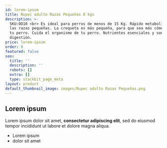 ```yaml
---
id: lorem-ipsum
title: Nupec adulto Razas Pequeñas 8 kgs
description: >-
  SKU:OO10 <br> Es ideal para perros de menos de 15 Kg. Rápido metabolismo de
  las razas pequeñas. La croqueta es más pequeña, para que sea más cómodo para
  tu perro. Cuida el organismo de tu perro. Nutrientes esenciales y son de fácil
  digestión.
price: lorem-ipsum
order: 0
featured: false
seo:
  title: ''
  description: ''
  robots: []
  extra: []
  type: stackbit_page_meta
layout: product
default_thumbnail_image: images/Nupec adulto Razas Pequeñas.png
---
```

## Lorem ipsum

Lorem ipsum dolor sit amet, **consectetur adipiscing elit**, sed do eiusmod tempor incididunt ut labore et dolore magna aliqua.

- Lorem ipsum
- dolor sit amet
